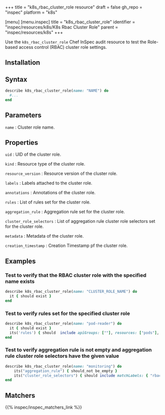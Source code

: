 +++
title = "k8s_rbac_cluster_role resource"
draft = false
gh_repo = "inspec"
platform = "k8s"

[menu]
  [menu.inspec]
    title = "k8s_rbac_cluster_role"
    identifier = "inspec/resources/k8s/K8s Rbac Cluster Role"
    parent = "inspec/resources/k8s"
+++


Use the `k8s_rbac_cluster_role` Chef InSpec audit resource to test the Role-based access control (RBAC) cluster role settings.

## Installation

## Syntax

```ruby
describe k8s_rbac_cluster_role(name: "NAME") do
  #...
end
```

## Parameters

`name`
: Cluster role name.

## Properties

`uid`
: UID of the cluster role.

`kind`
: Resource type of the cluster role.

`resource_version`
: Resource version of the cluster role.

`labels`
: Labels attached to the cluster role.

`annotations`
: Annotations of the cluster role.

`rules`
: List of rules set for the cluster role.

`aggregation_rule`
: Aggregation rule set for the cluster role.

`cluster_role_selectors`
: List of aggregation rule cluster role selectors set for the cluster role.

`metadata`
: Metadata of the cluster role.

`creation_timestamp`
: Creation Timestamp pf the cluster role.

## Examples

### Test to verify that the RBAC cluster role with the specified name exists

```ruby
describe k8s_rbac_cluster_role(name: "CLUSTER_ROLE_NAME") do
  it { should exist }
end
```

### Test to verify rules set for the specified cluster role

```ruby
describe k8s_rbac_cluster_role(name: "pod-reader") do
  it { should exist }
  its('rules') { should  include apiGroups: [""], resources: ["pods"], verbs: ["get", "list", "watch"] }
end
```

### Test to verify aggregation rule is not empty and aggregation rule cluster role selectors have the given value

```ruby
describe k8s_rbac_cluster_role(name: "monitoring") do
    its("aggregation_rule") { should_not be_empty }
    its("cluster_role_selectors") { should include matchLabels: { "rbac.example.com/aggregate-to-monitoring": "true" }  }
end
```

## Matchers

{{% inspec/inspec_matchers_link %}}
